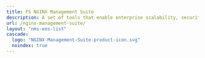 ```yaml
---
title: F5 NGINX Management Suite
description: A set of tools that enable enterprise scalability, security, observability, and governance.
url: /nginx-management-suite/
layout: "nms-eos-list"
cascade:
  logo: "NGINX-Management-Suite-product-icon.svg"
  noindex: true
---
```


